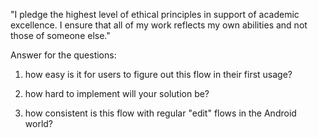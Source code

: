 "I pledge the highest level of ethical principles in support of academic excellence.  I ensure that all of my work reflects my own abilities and not those of someone else."

Answer for the questions:
1. how easy is it for users to figure out this flow in their first usage?

2. how hard to implement will your solution be?

3. how consistent is this flow with regular "edit" flows in the Android world?